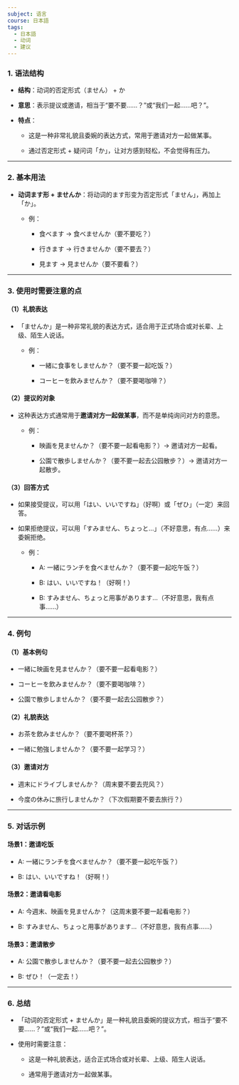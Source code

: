 ```yaml
---
subject: 语言
course: 日本語
tags:
  - 日本語
  - 动词
  - 建议
---
```

### 1. **语法结构**

- **结构**：动词的否定形式（ません） + か
    
- **意思**：表示提议或邀请，相当于“要不要……？”或“我们一起……吧？”。
    
- **特点**：
    
    - 这是一种非常礼貌且委婉的表达方式，常用于邀请对方一起做某事。
        
    - 通过否定形式 + 疑问词「か」，让对方感到轻松，不会觉得有压力。
        

---

### 2. **基本用法**

- **动词ます形 + ませんか**：将动词的ます形变为否定形式「ません」，再加上「か」。
    
    - 例：
        
        - 食べます → 食べませんか（要不要吃？）
            
        - 行きます → 行きませんか（要不要去？）
            
        - 見ます → 見ませんか（要不要看？）
            

---

### 3. **使用时需要注意的点**

#### （1）**礼貌表达**

- 「ませんか」是一种非常礼貌的表达方式，适合用于正式场合或对长辈、上级、陌生人说话。
    
    - 例：
        
        - 一緒に食事をしませんか？（要不要一起吃饭？）
            
        - コーヒーを飲みませんか？（要不要喝咖啡？）
            

#### （2）**提议的对象**

- 这种表达方式通常用于**邀请对方一起做某事**，而不是单纯询问对方的意愿。
    
    - 例：
        
        - 映画を見ませんか？（要不要一起看电影？）→ 邀请对方一起看。
            
        - 公園で散歩しませんか？（要不要一起去公园散步？）→ 邀请对方一起散步。
            

#### （3）**回答方式**

- 如果接受提议，可以用「はい、いいですね」（好啊）或「ぜひ」（一定）来回答。
    
- 如果拒绝提议，可以用「すみません、ちょっと…」（不好意思，有点……）来委婉拒绝。
    
    - 例：
        
        - A: 一緒にランチを食べませんか？（要不要一起吃午饭？）
            
        - B: はい、いいですね！（好啊！）
            
        - B: すみません、ちょっと用事があります…（不好意思，我有点事……）
            

---

### 4. **例句**

#### （1）**基本例句**

- 一緒に映画を見ませんか？（要不要一起看电影？）
    
- コーヒーを飲みませんか？（要不要喝咖啡？）
    
- 公園で散歩しませんか？（要不要一起去公园散步？）
    

#### （2）**礼貌表达**

- お茶を飲みませんか？（要不要喝杯茶？）
    
- 一緒に勉強しませんか？（要不要一起学习？）
    

#### （3）**邀请对方**

- 週末にドライブしませんか？（周末要不要去兜风？）
    
- 今度の休みに旅行しませんか？（下次假期要不要去旅行？）
    

---

### 5. **对话示例**

#### 场景1：邀请吃饭

- A: 一緒にランチを食べませんか？（要不要一起吃午饭？）
    
- B: はい、いいですね！（好啊！）
    

#### 场景2：邀请看电影

- A: 今週末、映画を見ませんか？（这周末要不要一起看电影？）
    
- B: すみません、ちょっと用事があります…（不好意思，我有点事……）
    

#### 场景3：邀请散步

- A: 公園で散歩しませんか？（要不要一起去公园散步？）
    
- B: ぜひ！（一定去！）
    

---

### 6. **总结**

- 「动词的否定形式 + ませんか」是一种礼貌且委婉的提议方式，相当于“要不要……？”或“我们一起……吧？”。
    
- 使用时需要注意：
    
    - 这是一种礼貌表达，适合正式场合或对长辈、上级、陌生人说话。
        
    - 通常用于邀请对方一起做某事。